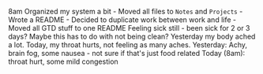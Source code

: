 8am Organized my system a bit
	- Moved all files to `Notes` and `Projects`
	- Wrote a README
	- Decided to duplicate work between work and life
	- Moved all GTD stuff to one README
Feeling sick still - been sick for 2 or 3 days? Maybe this has to do with not being clean? Yesterday my body ached a lot. Today, my throat hurts, not feeling as many aches.
	Yesterday: Achy, brain fog, some nausea - not sure if that's just food related
	Today (8am): throat hurt, some mild congestion